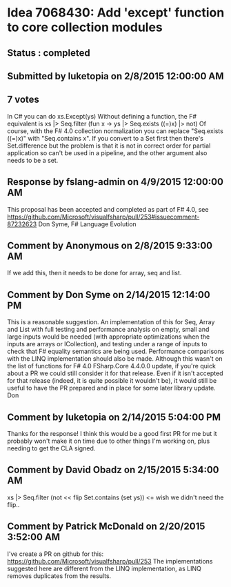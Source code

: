 # Idea 7068430: Add 'except' function to core collection modules #

## Status : completed

## Submitted by luketopia on 2/8/2015 12:00:00 AM

## 7 votes

In C# you can do
xs.Except(ys)
Without defining a function, the F# equivalent is
xs |> Seq.filter (fun x -> ys |> Seq.exists ((=)x) |> not)
Of course, with the F# 4.0 collection normalization you can replace "Seq.exists ((=)x)" with "Seq.contains x".
If you convert to a Set first then there's Set.difference but the problem is that it is not in correct order for partial application so can't be used in a pipeline, and the other argument also needs to be a set.

## Response by fslang-admin on 4/9/2015 12:00:00 AM

This proposal has been accepted and completed as part of F# 4.0, see https://github.com/Microsoft/visualfsharp/pull/253#issuecomment-87232623
Don Syme, F# Language Evolution


## Comment by Anonymous on 2/8/2015 9:33:00 AM

If we add this, then it needs to be done for array, seq and list.

## Comment by Don Syme on 2/14/2015 12:14:00 PM

This is a reasonable suggestion.
An implementation of this for Seq, Array and List with full testing and performance analysis on empty, small and large inputs would be needed (with appropriate optimizations when the inputs are arrays or ICollection), and testing under a range of inputs to check that F# equality semantics are being used. Performance comparisons with the LINQ implementation should also be made.
Although this wasn't on the list of functions for F# 4.0 FSharp.Core 4.4.0.0 update, if you're quick about a PR we could still consider it for that release. Even if it isn't accepted for that release (indeed, it is quite possible it wouldn't be), it would still be useful to have the PR prepared and in place for some later library update.
Don

## Comment by luketopia on 2/14/2015 5:04:00 PM

Thanks for the response! I think this would be a good first PR for me but it probably won't make it on time due to other things I'm working on, plus needing to get the CLA signed.

## Comment by David Obadz on 2/15/2015 5:34:00 AM

xs |> Seq.filter (not << flip Set.contains (set ys)) <= wish we didn't need the flip..

## Comment by Patrick McDonald on 2/20/2015 3:52:00 AM

I've create a PR on github for this: https://github.com/Microsoft/visualfsharp/pull/253
The implementations suggested here are different from the LINQ implementation, as LINQ removes duplicates from the results.
